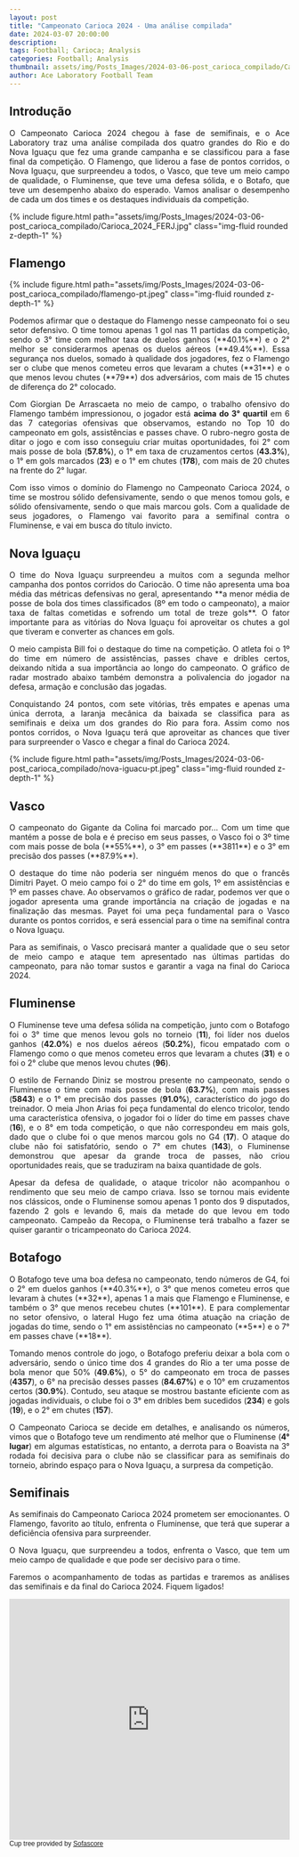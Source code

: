 ```yaml
---
layout: post
title: "Campeonato Carioca 2024 - Uma análise compilada"
date: 2024-03-07 20:00:00
description: 
tags: Football; Carioca; Analysis
categories: Football; Analysis
thumbnail: assets/img/Posts_Images/2024-03-06-post_carioca_compilado/Carioca_2024_FERJ.jpg
author: Ace Laboratory Football Team
---
```

## Introdução

<div style="text-align: justify"> 
O Campeonato Carioca 2024 chegou à fase de semifinais, e o Ace Laboratory traz uma análise compilada dos quatro grandes do Rio e do Nova Iguaçu que fez uma grande campanha e se classificou para a fase final da competição. O Flamengo, que liderou a fase de pontos corridos, o Nova Iguaçu, que surpreendeu a todos, o Vasco, que teve um meio campo de qualidade, o Fluminense, que teve uma defesa sólida, e o Botafo, que teve um desempenho abaixo do esperado. Vamos analisar o desempenho de cada um dos times e os destaques individuais da competição.
</div>

{% include figure.html path="assets/img/Posts_Images/2024-03-06-post_carioca_compilado/Carioca_2024_FERJ.jpg" class="img-fluid rounded z-depth-1" %}



## Flamengo

{% include figure.html path="assets/img/Posts_Images/2024-03-06-post_carioca_compilado/flamengo-pt.jpeg" class="img-fluid rounded z-depth-1" %}

<div style="text-align: justify"> 
Podemos afirmar que o destaque do Flamengo nesse campeonato foi o seu setor defensivo. O time tomou apenas 1 gol nas 11 partidas da competição, sendo o 3° time com melhor taxa de duelos ganhos (**40.1%**) e o 2° melhor se considerarmos  apenas os duelos aéreos (**49.4%**). Essa segurança nos duelos, somado à qualidade dos jogadores, fez o Flamengo ser o clube que menos cometeu erros que levaram a chutes (**31**) e o que menos levou chutes (**79**) dos adversários, com mais de 15 chutes de diferença do 2° colocado.

Com Giorgian De Arrascaeta no meio de campo, o trabalho ofensivo do Flamengo também impressionou, o jogador está **acima do 3° quartil** em 6 das 7 categorias ofensivas que observamos, estando no Top 10 do campeonato em gols, assistências e passes chave. O rubro-negro gosta de ditar o jogo e com isso conseguiu criar muitas oportunidades, foi 2° com mais posse de bola (**57.8%**), o 1° em taxa de cruzamentos certos (**43.3%**), o 1° em gols marcados (**23**) e o 1° em chutes (**178**), com mais de 20 chutes na frente do 2° lugar.

Com isso vimos o domínio do Flamengo no Campeonato Carioca 2024, o time se mostrou sólido defensivamente, sendo o que menos tomou gols, e sólido ofensivamente, sendo o que mais marcou gols. Com a qualidade de seus jogadores, o Flamengo vai favorito para a semifinal contra o Fluminense, e vai em busca do título invicto.
</div>

## Nova Iguaçu
<div style="text-align: justify"> 
O time do Nova Iguaçu surpreendeu a muitos com a segunda melhor campanha dos pontos corridos do Cariocão. O time não apresenta uma boa média das métricas defensivas no geral, apresentando **a menor média de posse de bola dos times classificados (8º em todo o campeonato), a maior taxa de faltas cometidas e sofrendo um total de treze gols**. O fator importante para as vitórias do Nova Iguaçu foi aproveitar os chutes a gol que tiveram e converter as chances em gols.

O meio campista Bill foi o destaque do time na competição. O atleta foi o 1º do time em número de assistências, passes chave e dribles certos, deixando nítida a sua importância ao longo do campeonato. O gráfico de radar mostrado abaixo também demonstra a polivalencia do jogador na defesa, armação e conclusão das jogadas.

Conquistando 24 pontos, com sete vitórias, três empates e apenas uma única derrota, a laranja mecânica da baixada se classifica para as semifinais e deixa um dos grandes do Rio para fora. Assim como nos pontos corridos, o Nova Iguaçu terá que aproveitar as chances que tiver para surpreender o Vasco e chegar a final do Carioca 2024.
</div>
{% include figure.html path="assets/img/Posts_Images/2024-03-06-post_carioca_compilado/nova-iguacu-pt.jpeg" class="img-fluid rounded z-depth-1" %}

## Vasco
<div style="text-align: justify"> 
O campeonato do Gigante da Colina foi marcado por...
Com um time que mantém a posse de bola e é preciso em seus passes, o Vasco foi o 3º time com mais posse de bola (**55%**), o 3° em passes (**3811**) e o 3° em precisão dos passes (**87.9%**).

O destaque do time não poderia ser ninguém menos do que o francês Dimitri Payet. O meio campo foi o 2° do time em gols, 1º em assistências e 1º em passes chave. Ao observamos o gráfico de radar, podemos ver que o jogador apresenta uma grande importância na criação de jogadas e na finalização das mesmas. Payet foi uma peça fundamental para o Vasco durante os pontos corridos, e será essencial para o time na semifinal contra o Nova Iguaçu.

Para as semifinais, o Vasco precisará manter a qualidade que o seu setor de meio campo e ataque tem apresentado nas últimas partidas do campeonato, para não tomar sustos e garantir a vaga na final do Carioca 2024. 
</div>

## Fluminense
<div style="text-align: justify"> 

O Fluminense teve uma defesa sólida na competição, junto com o Botafogo foi o 3° time que menos levou gols no torneio (**11**), foi líder nos duelos ganhos (**42.0%**) e nos duelos aéreos (**50.2%**), ficou empatado com o Flamengo como o que menos cometeu erros que levaram a chutes (**31**) e o foi o 2° clube que menos levou chutes (**96**). 

O estilo de Fernando Diniz se mostrou presente no campeonato, sendo o Fluminense o time com mais posse de bola (**63.7%**), com mais passes (**5843**) e o 1° em precisão dos passes (**91.0%**), característico do jogo do treinador. O meia Jhon Arias foi peça fundamental do elenco tricolor, tendo uma característica ofensiva, o jogador foi o líder do time em passes chave (**16**), e o 8° em toda competição, o que não correspondeu em mais gols, dado que o clube foi o que menos marcou gols no G4 (**17**). O ataque do clube não foi satisfatório, sendo o 7° em chutes (**143**), o Fluminense demonstrou que apesar da grande troca de passes, não criou oportunidades reais, que se traduziram na baixa quantidade de gols.

Apesar da defesa de qualidade, o ataque tricolor não acompanhou o rendimento que seu meio de campo criava. Isso se tornou mais evidente nos clássicos, onde o Fluminense somou apenas 1 ponto dos 9 disputados, fazendo 2 gols e levando 6, mais da metade do que levou em todo campeonato. Campeão da Recopa, o Fluminense terá trabalho a fazer se quiser garantir o tricampeonato do Carioca 2024.

</div>

## Botafogo
<div style="text-align: justify"> 
O Botafogo teve uma boa defesa no campeonato, tendo números de G4, foi o 2° em duelos ganhos (**40.3%**), o 3° que menos cometeu erros que levaram à chutes (**32**), apenas 1 a mais que Flamengo e Fluminense, e também o 3° que menos recebeu chutes (**101**). E para complementar no setor ofensivo, o lateral Hugo fez uma ótima atuação na criação de jogadas do time, sendo o 1° em assistências no campeonato (**5**) e o 7° em passes chave (**18**).

Tomando menos controle do jogo, o Botafogo preferiu deixar a bola com o adversário, sendo o único time dos 4 grandes do Rio a ter uma posse de bola menor que 50% (**49.6%**), o 5° do campeonato em troca de passes (**4357**), o 6° na precisão desses passes (**84.67%**) e o 10° em cruzamentos certos (**30.9%**). Contudo, seu ataque se mostrou bastante eficiente com as jogadas individuais, o clube foi o 3° em dribles bem sucedidos (**234**) e gols (**19**), e o 2° em chutes (**157**).

O Campeonato Carioca se decide em detalhes, e analisando os números, vimos que o Botafogo teve um rendimento até melhor que o Fluminense (**4° lugar**) em algumas estatísticas, no entanto, a derrota para o Boavista na 3° rodada foi decisiva para o clube não se classificar para as semifinais do torneio, abrindo espaço para o Nova Iguaçu, a surpresa da competição.


</div>



## Semifinais
<div style="text-align: justify"> 
As semifinais do Campeonato Carioca 2024 prometem ser emocionantes. O Flamengo, favorito ao título, enfrenta o Fluminense, que terá que superar a deficiência ofensiva para surpreender.

O Nova Iguaçu, que surpreendeu a todos, enfrenta o Vasco, que tem um meio campo de qualidade e que pode ser decisivo para o time.

Faremos o acompanhamento de todas as partidas e traremos as análises das semifinais e da final do Carioca 2024. Fiquem ligados!

<iframe id="sofa-cupTree-embed-92-56974-52884" src="https://widgets.sofascore.com/embed/unique-tournament/92/season/56974/cuptree/52884?widgetTitle=Carioca, Serie A 2024, Playoffs&showCompetitionLogo=true&v=2" style=height:433px!important;max-width:700px!important;width:100%!important; frameborder="0" scrolling="yes"></iframe>
    <div style="font-size:12px;font-family:Arial,sans-serif;text-align:left">
      Cup tree provided by <a target="_blank" href="https://www.sofascore.com/">Sofascore</a>
    </div>

</div>

